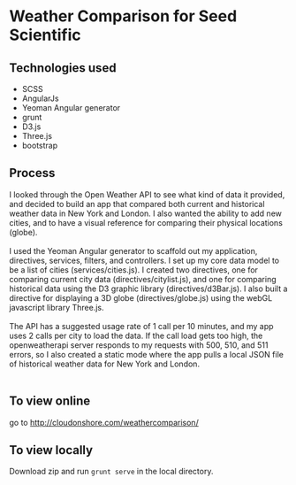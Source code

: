 # Weather Comparison for Seed Scientific

 
## Technologies used
  * SCSS
  * AngularJs
  * Yeoman Angular generator
  * grunt
  * D3.js
  * Three.js
  * bootstrap

## Process 

 I looked through the Open Weather API to see what kind of data it provided, and decided to build an app that compared both current and historical weather data in New York and London. I also wanted the ability to add new cities, and to have a visual reference for comparing their physical locations (globe). <br/><br/>
 I used the Yeoman Angular generator to scaffold out my application, directives, services, filters, and controllers. I set up my core data model to be a list of cities (services/cities.js). I created two directives, one for comparing current city data (directives/citylist.js), and one for comparing historical data using the D3 graphic library (directives/d3Bar.js). I also built a directive for displaying a 3D globe (directives/globe.js) using the webGL javascript library Three.js. <br/><br/>
 The API has a suggested usage rate of 1 call per 10 minutes, and my app uses 2 calls per city to load the data. If the call load gets too high, the openweatherapi server responds to my requests with 500, 510, and 511 errors, so I also created a static mode where the app pulls a local JSON file of historical weather data for New York and London.  <br/><br/>

## To view online
go to http://cloudonshore.com/weathercomparison/

## To view locally
Download zip and run `grunt serve` in the local directory.


